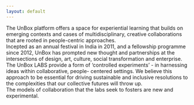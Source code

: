 ```yaml
---
layout: default
---
```


<div><p>The UnBox platform offers a space for experiential learning that builds on emerging contexts and cases of multidisciplinary, creative collaborations that are rooted in people-centric approaches.
<br/>
Incepted as an annual festival in India in 2011, and a fellowship programme since 2012, UnBox has prompted new thought and partnerships at the intersections of design, art, culture, social transformation and enterprise.
<br/>
The UnBox LABS provide a form of ‘controlled experiments’ - in harnessing ideas within collaborative, people- centered settings. We believe this approach to be essential for driving sustainable and inclusive resolutions to the complexities that our collective futures will throw up.
<br/>
The models of collaboration that the labs seek to fosters are new and experimental.</p></div>

<!-- ## Introduction

* [A brief history of Caravanserais (Angus Stewart)](01.html)

## 1. Caravans<br />Past, Present, Future

1. [Why a Caravan (Babitha George)](1_01.html)
2. [We take the Golden Road to Aberystwyth (Andrew Prescott)](1_02.html)
3. [An Epic Meeting of Two Worlds (Ayaz Basrai)](1_03.html)
4. [Slow Convenings (Michelle Thorne)](1_04.html)
5. [Super Collaboration Highway (Jon Rogers)](1_05.html)
6. [Fragments of (Dis)Connection (Annette Mees)](1_06.html)

## 2. Rethinking Making<br />Myself, My practice, The city, Objects

1. [34 go mad in Ahmedabad (Adrian Cockle)](2_01.html)
2. [Chewing the Cud (Archana Prasad)](2_02.html)
3. [Post LAB Reflection (Akshay Roongta)](2_03.html)
4. [Museums Without Walls (Pete Collard)](2_04.html)
5. [Camera Things (Sara Legg)](2_05.html)
6. [Immersions (Laura de Reynal)](2_06.html)
7. [Story of a Caravan Journey (Reuben Jacob)](2_07.html)

## 3. Making Something

1. [A Word of Advice to Myself as A Student (Michael Henretty)](3_01.html)
2. [Journal Entry (Sean Kingsley)](3_02.html)
3. [Dumb Inside (Michelle Thorne Michael Henretty Shashank Sriram)](3_03.html)
4. [Conductive Contract (Michelle Thorne Shashank Sriram)](3_04.html)
5. [Diyas Thinking Through Making (Jayne Wallace)](3_05.html)
6. [Unbox Redux (Gary Stewart)](3_06.html)
7. [Finding Chemistry: Clay, Metal, Leather (Sean Kingsley & Jayne Wallace)](3_07.html)
8. [Excepts from a Diary of a Journey, 3PM Daily (Irini Papadimitriou Kingsley)](3_08.html)


## 4. Digital Futures / Future Digital

1. [Digital India (Jon Rogers)](4_01.html)
2. [Learning from Openness (David Ascher)](4_02.html)
3. [The Jugaad of Code (Bobby Richter)](4_03.html)
4. [An Ethical Guide to the Internet of Things (Michelle Thorne, Bobby Richter, Michael Henretty, David Ascher, Vladan Joler)](4_04.html)
5. [The Order of the Dark Temple (Vladan Joler)](4_05.html)

## 5. The Ending

1. [A Quest in Fog Juggling (Jon Rogers)](5_01.html)
2. [What is a Chai Gate? (A few people)](5_02.html) -->
